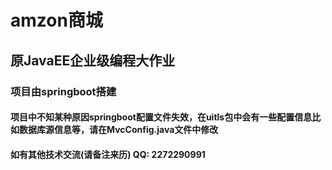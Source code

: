 # amzon商城
## 原JavaEE企业级编程大作业

### 项目由springboot搭建


#### 项目中不知某种原因springboot配置文件失效，在uitls包中会有一些配置信息比如数据库源信息等，请在MvcConfig.java文件中修改
#### 如有其他技术交流(请备注来历) QQ: 2272290991

